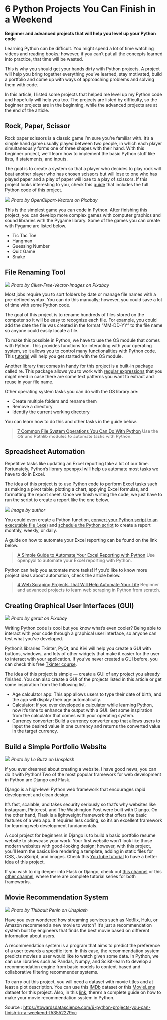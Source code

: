 # 6 Python Projects You Can Finish in a Weekend
**Beginner and advanced projects that will help you level up your Python code**


Learning Python can be difficult. You might spend a lot of time watching videos and reading books; however, if you can’t put all the concepts learned into practice, that time will be wasted.

This is why you should get your hands dirty with Python projects. A project will help you bring together everything you’ve learned, stay motivated, build a portfolio and come up with ways of approaching problems and solving them with code.

In this article, I listed some projects that helped me level up my Python code and hopefully will help you too. The projects are listed by difficulty, so the beginner projects are in the beginning, while the advanced projects are at the end of the article.

## Rock, Paper, Scissor
Rock paper scissors is a classic game I’m sure you’re familiar with. It’s a simple hand game usually played between two people, in which each player simultaneously forms one of three shapes with their hand. With this beginner project, we’ll learn how to implement the basic Python stuff like lists, if statements, and inputs.

The goal is to create a system so that a player who decides to play rock will beat another player who has chosen scissors but will lose to one who has played paper and a play of paper will lose to a play of scissors. If this project looks interesting to you, check this [guide](https://betterprogramming.pub/3-fun-beginner-python-projects-with-random-numbers-df12c84a621) that includes the full Python code of this project.


![](https://miro.medium.com/max/2400/1*-0zY0s44GdmO-m6603yfyQ.png)
*Photo by OpenClipart-Vectors on Pixabay*

This is the simplest game you can code in Python. After finishing this project, you can develop more complex games with computer graphics and sound libraries with the Pygame library. Some of the games you can create with Pygame are listed below.

- Tic Tac Toe
- Hangman
- Guessing Number
- Quiz Game
- Snake


## File Renaming Tool

![](https://miro.medium.com/max/2400/1*9cKSmeJPVHaJ2UairfNIXA.png)
*Photo by Clker-Free-Vector-Images on Pixabay*

Most jobs require you to sort folders by date or manage file names with a pre-defined syntax. You can do this manually; however, you could save a lot of time with some Python code.

The goal of this project is to rename hundreds of files stored on the computer so it will be easy to recognize each file. For example, you could add the date the file was created in the format “MM-DD-YY” to the file name so anyone could easily locate a file.

To make this possible in Python, we have to use the OS module that comes with Python. This provides functions for interacting with your operating system, so it allows you to control many functionalities with Python code. This [tutorial](https://towardsdatascience.com/7-common-file-system-operations-you-can-do-with-python-e4670c0d92f2) will help you get started with the OS module. 

Another library that comes in handy for this project is a built-in package called re. This package allows you to work with [regular expressions](https://towardsdatascience.com/a-simple-and-intuitive-guide-to-regular-expressions-404b057b1081) that you might need in case there are some text patterns you want to extract and reuse in your file name.

Other operating system tasks you can do with the OS library are:

- Create multiple folders and rename them
- Remove a directory
- Identify the current working directory

You can learn how to do this and other tasks in the guide below.

> [7 Common File System Operations You Can Do With Python](https://towardsdatascience.com/7-common-file-system-operations-you-can-do-with-python-e4670c0d92f2)
> Use the OS and Pathlib modules to automate tasks with Python.


## Spreadsheet Automation
Repetitive tasks like updating an Excel reporting take a lot of our time. Fortunately, Python’s library openpyxl will help us automate most tasks we have to do in Excel.

The idea of this project is to use Python code to perform Excel tasks such as making a pivot table, plotting a chart, applying Excel formulas, and formatting the report sheet. Once we finish writing the code, we just have to run the script to create a report like the one below.

![](https://miro.medium.com/max/2400/0*HOXFIWF3TZ3nq0DY.png)
*Image by author*

You could even create a Python function, [convert your Python script to an executable file (.exe)](https://towardsdatascience.com/how-to-easily-convert-a-python-script-to-an-executable-file-exe-4966e253c7e9) and [schedule the Python script](https://towardsdatascience.com/how-to-easily-automate-your-python-scripts-on-mac-and-windows-459388c9cc94) to create a report monthly, weekly, or daily.

A guide on how to automate your Excel reporting can be found on the link below.

> [A Simple Guide to Automate Your Excel Reporting with Python](https://towardsdatascience.com/a-simple-guide-to-automate-your-excel-reporting-with-python-9d35f143ef7)
> Use openpyxl to automate your Excel reporting with Python.


Python can help you automate more tasks! If you’d like to know more project ideas about automation, check the article below.

> [4 Web Scraping Projects That Will Help Automate Your Life](https://medium.com/geekculture/4-web-scraping-projects-that-will-help-automate-your-life-6c6d43aefeb5)
> Beginner and advanced projects to learn web scraping in Python from scratch.


## Creating Graphical User Interfaces (GUI)

![](https://miro.medium.com/max/2400/1*Wz78RnCS56IS7IZBaZkKDw.png)
*Photo by geralt on Pixabay*

Writing Python code is cool but you know what’s even cooler? Being able to interact with your code through a graphical user interface, so anyone can test what you’ve developed.

Python’s libraries Tkinter, PyQt, and Kivi will help you create a GUI with buttons, windows, and lots of other widgets that make it easier for the user to interact with your application. If you’ve never created a GUI before, you can check this free [Tkinter course](https://youtu.be/YXPyB4XeYLA).

The idea of this project is simple — create a GUI of any project you already finished. You can also create a GUI of the projects listed in this article or get some inspiration from the following list.
- Age calculator app: This app allows users to type their date of birth, and the app will display their age automatically.
- Calculator: If you ever developed a calculator while learning Python, now it’s time to enhance the output with a GUI. Get some inspiration from the calculator that comes with your operating system.
- Currency converter: Build a currency converter app that allows users to input the desired value in one currency and returns the converted value in the target currency.

## Build a Simple Portfolio Website

![](https://miro.medium.com/max/2400/0*1q1_Wj6y8MmNvcVR)
*Photo by Le Buzz on Unsplash*

If you ever dreamed about creating a website, I have good news, you can do it with Python! Two of the most popular framework for web development in Python are Django and Flask.

Django is a high-level Python web framework that encourages rapid development and clean design. 

It’s fast, scalable, and takes security seriously so that’s why websites like Instagram, Pinterest, and The Washington Post were built with Django. On the other hand, Flask is a lightweight framework that offers the basic features of a web app. It requires less coding, so it’s an excellent framework for learning web development fundamentals.

A cool project for beginners in Django is to build a basic portfolio resume website to showcase your work. Your first website won’t look like those modern websites with good-looking design; however, with this project, you’ll learn the basics like rendering a template, adding in static files for CSS, JavaScript, and images. Check this [YouTube tutorial](https://youtu.be/pLN-OnXjOJg) to have a better idea of this project.

If you wish to dig deeper into Flask or Django, check out [this channel](https://www.youtube.com/c/DennisIvy/videos) or this [other channel](https://www.youtube.com/user/schafer5), where there are complete tutorial series for both frameworks.


## Movie Recommendation System

![](https://miro.medium.com/max/2400/0*6FEuTjm9sDJaIcOn)
*Photo by Thibault Penin on Unsplash*

Have you ever wondered how streaming services such as Netflix, Hulu, or Amazon recommend a new movie to watch? It’s just a recommendation system built by engineers that finds the best movie based on different information about users.

A recommendation system is a program that aims to predict the preference of a user towards a specific item. In this case, the recommendation system predicts movies a user would like to watch given some data. In Python, we can use libraries such as Pandas, Numpy, and Scikit-learn to develop a recommendation engine from basic models to content-based and collaborative filtering recommender systems.

To carry out this project, you will need a dataset with movie titles and at least a plot description. You can use this [IMDb](https://www.imdb.com/interfaces/) dataset or this [MovieLens](https://grouplens.org/datasets/movielens/) dataset for this project. Also, in this [link](https://www.datacamp.com/community/tutorials/recommender-systems-python), there’s a complete guide on how to make your movie recommendation system in Python.

Source : https://towardsdatascience.com/6-python-projects-you-can-finish-in-a-weekend-f53552279cc